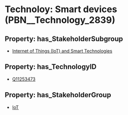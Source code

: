 # Technoloy: __Smart devices__ (PBN__Technology_2839)

## Property: has_StakeholderSubgroup

* [Internet of Things (IoT) and Smart Technologies](PBN__TechSubgroup_94)

## Property: has_TechnologyID

* [Q11253473](Q11253473)

## Property: has_StakeholderGroup

* [IoT](PBN__TechGroup_16)

